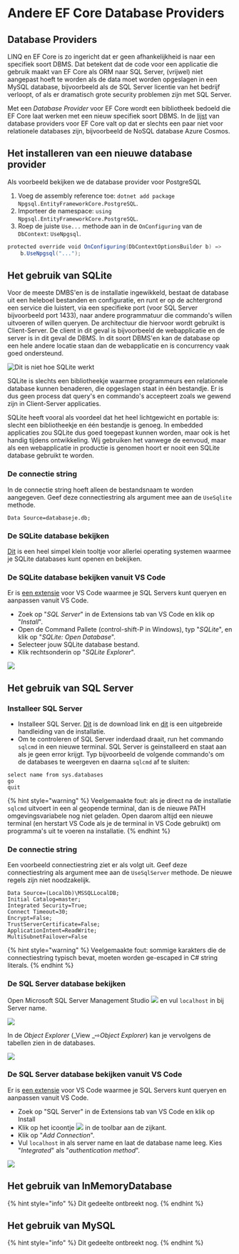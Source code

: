 # Andere EF Core Database Providers

## Database Providers

LINQ en EF Core is zo ingericht dat er geen afhankelijkheid is naar een specifiek soort DBMS. Dat betekent dat de code voor een applicatie die gebruik maakt van EF Core als ORM naar SQL Server, (vrijwel) niet aangepast hoeft te worden als de data moet worden opgeslagen in een MySQL database, bijvoorbeeld als de SQL Server licentie van het bedrijf verloopt, of als er dramatisch grote security problemen zijn met SQL Server. 

Met een _Database Provider_ voor EF Core wordt een bibliotheek bedoeld die EF Core laat werken met een nieuw specifiek soort DBMS. In de [lijst](https://docs.microsoft.com/en-us/ef/core/providers/) van database providers voor EF Core valt op dat er slechts een paar niet voor relationele databases zijn, bijvoorbeeld de NoSQL database Azure Cosmos. 

## Het installeren van een nieuwe database provider

Als voorbeeld bekijken we de database provider voor PostgreSQL

1. Voeg de assembly reference toe: `dotnet add package Npgsql.EntityFrameworkCore.PostgreSQL`. 
2. Importeer de namespace: `using Npgsql.EntityFrameworkCore.PostgreSQL`. 
3. Roep de juiste `Use...` methode aan in de `OnConfiguring` van de `DbContext`:  `UseNpgsql`. 

```csharp
protected override void OnConfiguring(DbContextOptionsBuilder b) => 
    b.UseNpgsql("...");
```

## Het gebruik van SQLite

Voor de meeste DMBS'en is de installatie ingewikkeld, bestaat de database uit een heleboel bestanden en configuratie, en runt er op de achtergrond een service die luistert, via een specifieke port (voor SQL Server bijvoorbeeld port 1433), naar andere programmatuur die commando's willen uitvoeren of willen queryen. De architectuur die hiervoor wordt gebruikt is Client-Server. De client in dit geval is bijvoorbeeld de webapplicatie en de server is in dit geval de DBMS. In dit soort DBMS'en kan de database op een hele andere locatie staan dan de webapplicatie en is concurrency vaak goed ondersteund. 

![Dit is niet hoe SQLite werkt](../../.gitbook/assets/clientserversql.svg)

SQLite is slechts een bibliotheekje waarmee programmeurs een relationele database kunnen benaderen, die opgeslagen staat in één bestandje. Er is dus geen process dat query's en commando's accepteert zoals we gewend zijn in Client-Server applicaties. 

SQLite heeft vooral als voordeel dat het heel lichtgewicht en portable is: slecht een bibliotheekje en één bestandje is genoeg. In embedded applicaties zou SQLite dus goed toegepast kunnen worden, maar ook is het handig tijdens ontwikkeling. Wij gebruiken het vanwege de eenvoud, maar als een webapplicatie in productie is genomen hoort er nooit een SQLite database gebruikt te worden. 

### De connectie string

In de connectie string hoeft alleen de bestandsnaam te worden aangegeven. Geef deze connectiestring als argument mee aan de `UseSqlite` methode. 

```
Data Source=databaseje.db;
```

### De SQLite database bekijken

[Dit](https://sqlitebrowser.org) is een heel simpel klein tooltje voor allerlei operating systemen waarmee je SQLite databases kunt openen en bekijken. 

### De SQLite database bekijken vanuit VS Code

Er is [een extensie](https://marketplace.visualstudio.com/items?itemName=alexcvzz.vscode-sqlite) voor VS Code waarmee je SQL Servers kunt queryen en aanpassen vanuit VS Code. 

* Zoek op "_SQL Server_" in de Extensions tab van VS Code en klik op "_Install_". 
* Open de Command Pallete (control-shift-P in Windows), typ "_SQLite_", en klik op "_SQLite: Open Database_". 
* Selecteer jouw SQLite database bestand. 
* Klik rechtsonderin op "_SQLite Explorer_". 

![](<../../.gitbook/assets/image (6).png>)

## Het gebruik van SQL Server

### Installeer SQL Server

* Installeer SQL Server. [Dit](https://www.microsoft.com/nl-nl/sql-server/sql-server-downloads) is de download link en [dit](https://docs.microsoft.com/en-us/sql/database-engine/install-windows/install-sql-server) is een uitgebreide handleiding van de installatie. 
* Om te controleren of SQL Server inderdaad draait, run het commando `sqlcmd` in een nieuwe terminal. SQL Server is geinstalleerd en staat aan als je geen error krijgt. Typ bijvoorbeeld de volgende commando's om de databases te weergeven en daarna `sqlcmd` af te sluiten: 

```
select name from sys.databases
go
quit
```

{% hint style="warning" %}
Veelgemaakte fout: als je direct na de installatie `sqlcmd` uitvoert in een al geopende terminal, dan is de nieuwe PATH omgevingsvariabele nog niet geladen. Open daarom altijd een nieuwe terminal (en herstart VS Code als je de terminal in VS Code gebruikt) om programma's uit te voeren na installatie. 
{% endhint %}

### De connectie string

Een voorbeeld connectiestring ziet er als volgt uit. Geef deze connectiestring als argument mee aan de `UseSqlServer` methode. De nieuwe regels zijn niet noodzakelijk. 

```
Data Source=(LocalDb)\MSSQLLocalDB;
Initial Catalog=master;
Integrated Security=True;
Connect Timeout=30;
Encrypt=False;
TrustServerCertificate=False;
ApplicationIntent=ReadWrite;
MultiSubnetFailover=False
```

{% hint style="warning" %}
Veelgemaakte fout: sommige karakters die de connectiestring typisch bevat, moeten worden ge-escaped in C# string literals. 
{% endhint %}

### De SQL Server database bekijken

Open Microsoft SQL Server Management Studio ![](<../../.gitbook/assets/image (2).png>) en vul `localhost` in bij Server name. 

![](../../.gitbook/assets/image.png)

In de _Object Explorer_ (_View _⇨_Object Explorer_) kan je vervolgens de tabellen zien in de databases. 

![](<../../.gitbook/assets/image (3).png>)

### De SQL Server database bekijken vanuit VS Code

Er is [een extensie](https://marketplace.visualstudio.com/items?itemName=ms-mssql.mssql) voor VS Code waarmee je SQL Servers kunt queryen en aanpassen vanuit VS Code. 

* Zoek op "SQL Server" in de Extensions tab van VS Code en klik op Install
* Klik op het icoontje ![](<../../.gitbook/assets/image (4).png>) in de toolbar aan de zijkant. 
* Klik op "_Add Connection_". 
* Vul `localhost` in als server name en laat de database name leeg. Kies "_Integrated_" als "_authentication method_". 

![](<../../.gitbook/assets/image (5).png>)

## Het gebruik van InMemoryDatabase

{% hint style="info" %}
Dit gedeelte ontbreekt nog. 
{% endhint %}

## Het gebruik van MySQL

{% hint style="info" %}
Dit gedeelte ontbreekt nog. 
{% endhint %}
